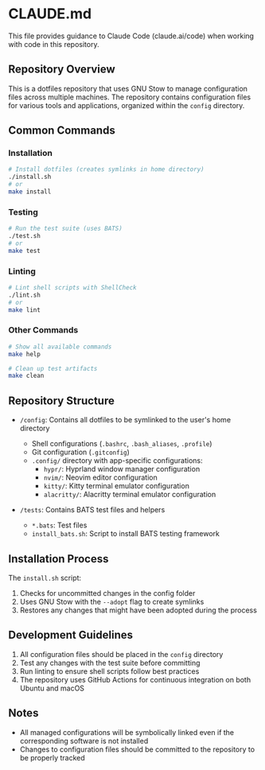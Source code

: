 # CLAUDE.md

This file provides guidance to Claude Code (claude.ai/code) when working with code in this repository.

## Repository Overview

This is a dotfiles repository that uses GNU Stow to manage configuration files across multiple machines. The repository contains configuration files for various tools and applications, organized within the `config` directory.

## Common Commands

### Installation

```bash
# Install dotfiles (creates symlinks in home directory)
./install.sh
# or
make install
```

### Testing

```bash
# Run the test suite (uses BATS)
./test.sh
# or
make test
```

### Linting

```bash
# Lint shell scripts with ShellCheck
./lint.sh
# or
make lint
```

### Other Commands

```bash
# Show all available commands
make help

# Clean up test artifacts
make clean
```

## Repository Structure

- `/config`: Contains all dotfiles to be symlinked to the user's home directory
  - Shell configurations (`.bashrc`, `.bash_aliases`, `.profile`)
  - Git configuration (`.gitconfig`)
  - `.config/` directory with app-specific configurations:
    - `hypr/`: Hyprland window manager configuration
    - `nvim/`: Neovim editor configuration
    - `kitty/`: Kitty terminal emulator configuration
    - `alacritty/`: Alacritty terminal emulator configuration

- `/tests`: Contains BATS test files and helpers
  - `*.bats`: Test files
  - `install_bats.sh`: Script to install BATS testing framework

## Installation Process

The `install.sh` script:
1. Checks for uncommitted changes in the config folder
2. Uses GNU Stow with the `--adopt` flag to create symlinks
3. Restores any changes that might have been adopted during the process

## Development Guidelines

1. All configuration files should be placed in the `config` directory
2. Test any changes with the test suite before committing
3. Run linting to ensure shell scripts follow best practices
4. The repository uses GitHub Actions for continuous integration on both Ubuntu and macOS

## Notes

- All managed configurations will be symbolically linked even if the corresponding software is not installed
- Changes to configuration files should be committed to the repository to be properly tracked